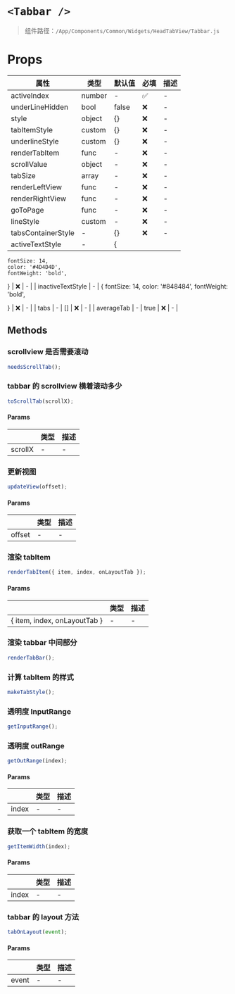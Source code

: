 # `<Tabbar />`

> 组件路径：`/App/Components/Common/Widgets/HeadTabView/Tabbar.js`

# Props

| 属性               | 类型   | 默认值 | 必填 | 描述 |
| ------------------ | ------ | ------ | ---- | ---- |
| activeIndex        | number | -      | ✅   | -    |
| underLineHidden    | bool   | false  | ❌   | -    |
| style              | object | {}     | ❌   | -    |
| tabItemStyle       | custom | {}     | ❌   | -    |
| underlineStyle     | custom | {}     | ❌   | -    |
| renderTabItem      | func   | -      | ❌   | -    |
| scrollValue        | object | -      | ❌   | -    |
| tabSize            | array  | -      | ❌   | -    |
| renderLeftView     | func   | -      | ❌   | -    |
| renderRightView    | func   | -      | ❌   | -    |
| goToPage           | func   | -      | ❌   | -    |
| lineStyle          | custom | -      | ❌   | -    |
| tabsContainerStyle | -      | {}     | ❌   | -    |
| activeTextStyle    | -      | {      |

    fontSize: 14,
    color: '#4D4D4D',
    fontWeight: 'bold',

} | ❌ | - |
| inactiveTextStyle | - | {
fontSize: 14,
color: '#848484',
fontWeight: 'bold',

} | ❌ | - |
| tabs | - | [] | ❌ | - |
| averageTab | - | true | ❌ | - |

## Methods

### scrollview 是否需要滚动

```js
needsScrollTab();
```

### tabbar 的 scrollview 横着滚动多少

```js
toScrollTab(scrollX);
```

#### Params

|         | 类型 | 描述 |
| ------- | ---- | ---- |
| scrollX | -    | -    |

### 更新视图

```js
updateView(offset);
```

#### Params

|        | 类型 | 描述 |
| ------ | ---- | ---- |
| offset | -    | -    |

### 渲染 tabItem

```js
renderTabItem({ item, index, onLayoutTab });
```

#### Params

|                              | 类型 | 描述 |
| ---------------------------- | ---- | ---- |
| { item, index, onLayoutTab } | -    | -    |

### 渲染 tabbar 中间部分

```js
renderTabBar();
```

### 计算 tabItem 的样式

```js
makeTabStyle();
```

### 透明度 InputRange

```js
getInputRange();
```

### 透明度 outRange

```js
getOutRange(index);
```

#### Params

|       | 类型 | 描述 |
| ----- | ---- | ---- |
| index | -    | -    |

### 获取一个 tabItem 的宽度

```js
getItemWidth(index);
```

#### Params

|       | 类型 | 描述 |
| ----- | ---- | ---- |
| index | -    | -    |

### tabbar 的 layout 方法

```js
tabOnLayout(event);
```

#### Params

|       | 类型 | 描述 |
| ----- | ---- | ---- |
| event | -    | -    |
